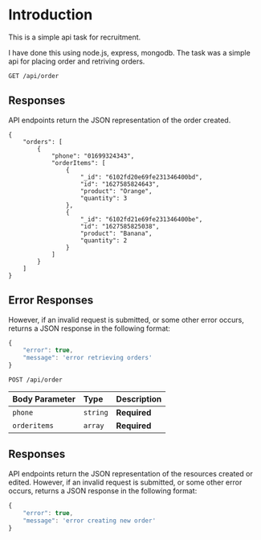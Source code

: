 # Introduction

This is a simple api task for recruitment.

I have done this using node.js, express, mongodb. The task was a simple api for placing order and
retriving orders.

```http
GET /api/order
```
## Responses

API endpoints return the JSON representation of the order created.

```sample GET response
{
    "orders": [
        {
            "phone": "01699324343",
            "orderItems": [
                {
                    "_id": "6102fd20e69fe231346400bd",
                    "id": "1627585824643",
                    "product": "Orange",
                    "quantity": 3
                },
                {
                    "_id": "6102fd21e69fe231346400be",
                    "id": "1627585825038",
                    "product": "Banana",
                    "quantity": 2
                }
            ]
        }
    ]
}
```
## Error Responses
However, if an invalid request is submitted, or some other error occurs, returns a JSON response in the following format:

```javascript
{ 
    "error": true, 
    "message": 'error retrieving orders'
}
```

```http
POST /api/order
```

| Body Parameter | Type | Description |
| :--- | :--- | :--- |
| `phone` | `string` | **Required** |
| `orderitems` | `array` | **Required** |

## Responses

API endpoints return the JSON representation of the resources created or edited. However, if an invalid request is submitted, or some other error occurs, returns a JSON response in the following format:

```javascript
{ 
    "error": true, 
    "message": 'error creating new order'
}
```
